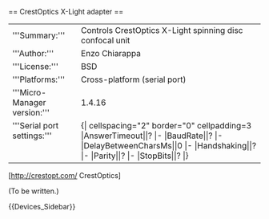 == CrestOptics X-Light adapter ==

<table><tr><td>
'''Summary:'''</td><td>Controls CrestOptics X-Light spinning disc confocal unit</td></tr>
<tr><td>'''Author:'''</td><td>Enzo Chiarappa</td></tr>
<tr><td>'''License:'''</td><td>BSD</td></tr> 
<tr><td>'''Platforms:'''</td><td>Cross-platform (serial port)</td></tr>
<tr><td>'''Micro-Manager version:'''</td><td>1.4.16</td></tr>
<tr><td valign=top>'''Serial port settings:'''</td><td valign=top>
{| cellspacing="2" border="0" cellpadding=3
|AnswerTimeout||?
|-
|BaudRate||?
|-
|DelayBetweenCharsMs||0
|-
|Handshaking||?
|-
|Parity||?
|-
|StopBits||?
|}
</table>

[http://crestopt.com/ CrestOptics]

(To be written.)


{{Devices_Sidebar}}
